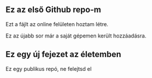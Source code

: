 ## Ez az első Github repo-m

Ezt a fájlt az online felületen hoztam létre.

Ez az újabb sor már a saját gépemen került hozzáadásra.

## Ez egy új fejezet az életemben
Ez egy publikus repó, ne felejtsd el

